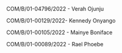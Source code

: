 COM/B/01-04796/2022 - Verah Ojunju

COM/B/01-00129/2022- Kennedy Onyango

COM/B/01-00105/2022 - Mainye Boniface

COM/B/01-00089/2022 - Rael Phoebe 
